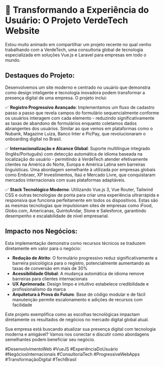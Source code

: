 # 🚀 Transformando a Experiência do Usuário: O Projeto VerdeTech Website

Estou muito animado em compartilhar um projeto recente no qual venho trabalhando com a VerdeTech, uma consultoria global de tecnologia especializada em soluções Vue.js e Laravel para empresas em todo o mundo.

## Destaques do Projeto:

Desenvolvemos um site moderno e centrado no usuário que demonstra como design inteligente e tecnologia inovadora podem transformar a presença digital de uma empresa. O projeto inclui:

✅ **Registro Progressivo Avançado**: Implementamos um fluxo de cadastro passo a passo que revela campos do formulário sequencialmente conforme os usuários interagem com cada elemento - reduzindo significativamente as taxas de abandono de formulários enquanto coletamos dados abrangentes dos usuários. Similar ao que vemos em plataformas como o Nubank, Magazine Luiza, Banco Inter e PicPay, que revolucionaram o onboarding digital no Brasil.

✅ **Internacionalização e Alcance Global**: Suporte multilíngue integrado (Inglês/Português) com detecção automática de idioma baseada na localização do usuário - permitindo à VerdeTech atender efetivamente clientes na América do Norte, Europa e América Latina sem barreiras linguísticas. Uma abordagem semelhante à utilizada por empresas globais como Embraer, XP Investimentos, Itaú e Mercado Livre, que conquistaram mercados internacionais com suas plataformas adaptáveis.

✅ **Stack Tecnológico Moderno**: Utilizando Vue.js 3, Vue Router, Tailwind CSS e outras tecnologias de ponta para criar uma experiência ultrarrápida e responsiva que funciona perfeitamente em todos os dispositivos. Estas são as mesmas tecnologias que impulsionam sites de empresas como iFood, Globo.com, Americanas, QuintoAndar, Stone e Salesforce, garantindo desempenho e escalabilidade de nível empresarial.

## Impacto nos Negócios:

Esta implementação demonstra como recursos técnicos se traduzem diretamente em valor para o negócio:

- **Redução de Atrito**: O formulário progressivo reduz significativamente a barreira psicológica para o registro, potencialmente aumentando as taxas de conversão em mais de 30%
- **Acessibilidade Global**: A mudança automática de idioma remove barreiras para clientes internacionais
- **UX Aprimorada**: Design limpo e intuitivo estabelece credibilidade e profissionalismo da marca
- **Arquitetura à Prova do Futuro**: Base de código modular e de fácil manutenção permite escalonamento e adições de recursos com facilidade

Este projeto exemplifica como as escolhas tecnológicas impactam diretamente os resultados de negócios no mercado digital global atual.

Sua empresa está buscando atualizar sua presença digital com tecnologia moderna e amigável? Vamos nos conectar e discutir como abordagens semelhantes podem beneficiar seu negócio.

#DesenvolvimentoWeb #VueJS #ExperiênciaDoUsuário #NegóciosInternacionais #ConsultoriaTech #ProgressiveWebApps #TransformaçãoDigital #TechBrasil
